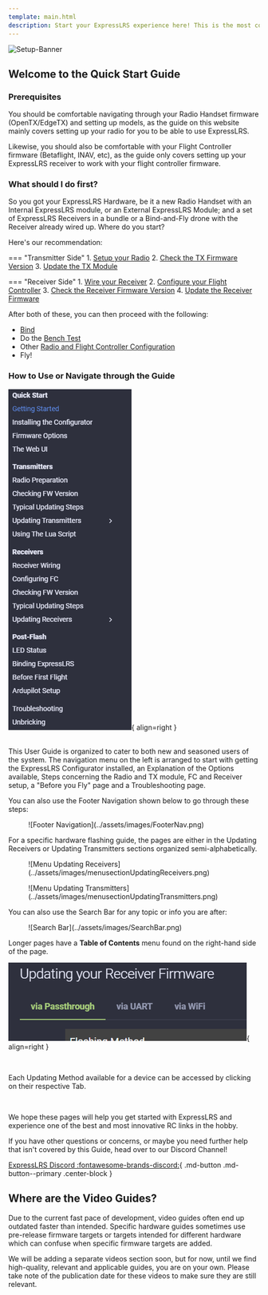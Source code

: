 ```yaml
---
template: main.html
description: Start your ExpressLRS experience here! This is the most comprehensive guide to get you flying on ExpressLRS.
---
```


![Setup-Banner](https://raw.githubusercontent.com/ExpressLRS/ExpressLRS-hardware/master/img/quick-start.png)

## Welcome to the Quick Start Guide

### Prerequisites

You should be comfortable navigating through your Radio Handset firmware (OpenTX/EdgeTX) and setting up models, as the guide on this website mainly covers setting up your radio for you to be able to use ExpressLRS.
    
Likewise, you should also be comfortable with your Flight Controller firmware (Betaflight, INAV, etc), as the guide only covers setting up your ExpressLRS receiver to work with your flight controller firmware.

### What should I do first?

So you got your ExpressLRS Hardware, be it a new Radio Handset with an Internal ExpressLRS module, or an External ExpressLRS Module; and a set of ExpressLRS Receivers in a bundle or a Bind-and-Fly drone with the Receiver already wired up. Where do you start?

Here's our recommendation:

=== "Transmitter Side"
    1. [Setup your Radio](transmitters/tx-prep.md)
    2. [Check the TX Firmware Version](transmitters/firmware-version.md)
    3. [Update the TX Module](transmitters/updating.md)

=== "Receiver Side"
    1. [Wire your Receiver](receivers/wiring-up.md)
    2. [Configure your Flight Controller](receivers/configuring-fc.md)
    3. [Check the Receiver Firmware Version](receivers/firmware-version.md)
    4. [Update the Receiver Firmware](receivers/updating.md)

After both of these, you can then proceed with the following:

- [Bind](binding.md)
- Do the [Bench Test](pre-1stflight.md#bench-test)
- Other [Radio and Flight Controller Configuration](pre-1stflight.md)
- Fly!

### How to Use or Navigate through the Guide

![Guide Structure](../assets/images/PageOrder.png){ align=right }

<br />
This User Guide is organized to cater to both new and seasoned users of the system. The navigation menu on the left is arranged to start with getting the ExpressLRS Configurator installed, an Explanation of the Options available, Steps concerning the Radio and TX module, FC and Receiver setup, a "Before you Fly" page and a Troubleshooting page.

<br clear="right" />

You can also use the Footer Navigation shown below to go through these steps:

<figure markdown>
![Footer Navigation](../assets/images/FooterNav.png)
</figure>

For a specific hardware flashing guide, the pages are either in the Updating Receivers or Updating Transmitters sections organized semi-alphabetically. 

<figure markdown>
![Menu Updating Receivers](../assets/images/menusectionUpdatingReceivers.png)
</figure>

<figure markdown>
![Menu Updating Transmitters](../assets/images/menusectionUpdatingTransmitters.png)
</figure>

You can also use the Search Bar for any topic or info you are after:

<figure markdown>
![Search Bar](../assets/images/SearchBar.png)
</figure>

Longer pages have a **Table of Contents** menu found on the right-hand side of the page.

![Search Bar](../assets/images/website-tabbed.png){ align=right }

<br />

Each Updating Method available for a device can be accessed by clicking on their respective Tab.

<br clear="right">

We hope these pages will help you get started with ExpressLRS and experience one of the best and most innovative RC links in the hobby.

If you have other questions or concerns, or maybe you need further help that isn't covered by this Guide, head over to our Discord Channel!

[ExpressLRS Discord :fontawesome-brands-discord:](https://discord.gg/dS6ReFY){ .md-button .md-button--primary .center-block }

## Where are the Video Guides?

Due to the current fast pace of development, video guides often end up outdated faster than intended. Specific hardware guides sometimes use pre-release firmware targets or targets intended for different hardware which can confuse when specific firmware targets are added. 

We will be adding a separate videos section soon, but for now, until we find high-quality, relevant and applicable guides, you are on your own. Please take note of the publication date for these videos to make sure they are still relevant.
